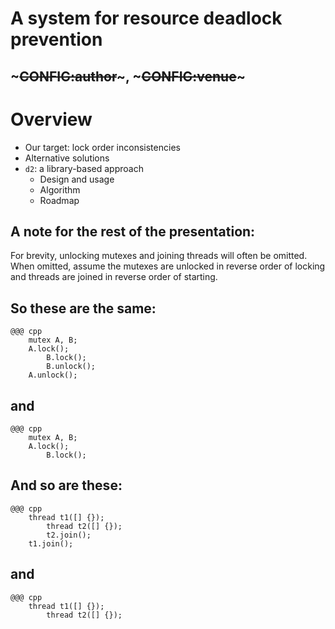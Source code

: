 <!SLIDE>
# A system for resource deadlock prevention
## ~~~CONFIG:author~~~, ~~~CONFIG:venue~~~


<!SLIDE>
# Overview

* Our target: lock order inconsistencies
* Alternative solutions
* `d2`: a library-based approach
    * Design and usage
    * Algorithm
    * Roadmap


<!SLIDE>
## A note for the rest of the presentation:

For brevity, unlocking mutexes and joining threads will often be omitted.
When omitted, assume the mutexes are unlocked in reverse order of locking
and threads are joined in reverse order of starting.


<!SLIDE>
## So these are the same:

    @@@ cpp
        mutex A, B;
        A.lock();
            B.lock();
            B.unlock();
        A.unlock();

## and

    @@@ cpp
        mutex A, B;
        A.lock();
            B.lock();


<!SLIDE>
## And so are these:

    @@@ cpp
        thread t1([] {});
            thread t2([] {});
            t2.join();
        t1.join();

## and

    @@@ cpp
        thread t1([] {});
            thread t2([] {});
